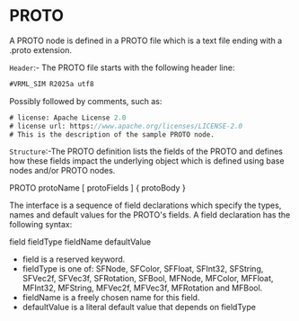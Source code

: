 # PROTO

A PROTO node is defined in a PROTO file which is a text file ending with a .proto extension.

`Header`:- The PROTO file starts with the following header line:

```proto
#VRML_SIM R2025a utf8
```

Possibly followed by comments, such as:

```proto
# license: Apache License 2.0
# license url: https://www.apache.org/licenses/LICENSE-2.0
# This is the description of the sample PROTO node.
```

`Structure`:-The PROTO definition lists the fields of the PROTO and defines how these fields impact the underlying object which is defined using base nodes and/or PROTO nodes.

PROTO protoName [ protoFields ] { protoBody }

The interface is a sequence of field declarations which specify the types, names and default values for the PROTO's fields. A field declaration has the following syntax:

field fieldType fieldName defaultValue

- field is a reserved keyword.
- fieldType is one of: SFNode, SFColor, SFFloat, SFInt32, SFString, SFVec2f, SFVec3f, SFRotation, SFBool, MFNode, MFColor, MFFloat, MFInt32, MFString, MFVec2f, MFVec3f, MFRotation and MFBool.
- fieldName is a freely chosen name for this field.
- defaultValue is a literal default value that depends on fieldType